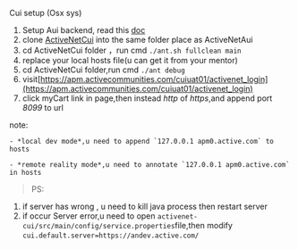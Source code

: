 Cui setup (Osx sys)
1. Setup Aui backend, read this [doc](./auibackend_setup.md) 
2. clone [ActiveNetCui](git@gitlab.dev.activenetwork.com:ActiveNet/activenet-cui.git) into the same folder place as ActiveNetAui
3. cd ActiveNetCui folder ，run cmd `./ant.sh fullclean main`
5. replace your local hosts file(u can get it from your mentor)
6. cd ActiveNetCui folder,run cmd `./ant debug`
7. visit[https://apm.activecommunities.com/cuiuat01/activenet_login](https://apm.activecommunities.com/cuiuat01/activenet_login)
7. click myCart link in page,then instead *http* of *https*,and append port *8099* to url 

 note:

    - *local dev mode*,u need to append `127.0.0.1 apm0.active.com` to hosts

    - *remote reality mode*,u need to annotate `127.0.0.1 apm0.active.com` in hosts
> PS: 
1. if server has wrong , u need to kill java process then restart server
2. if occur Server error,u need to open `activenet-cui/src/main/config/service.properties`file,then modify `cui.default.server=https://andev.active.com/`



